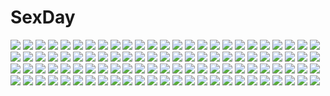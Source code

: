# SexDay
![](https://konachan.com/jpeg/43ff8db58ea2d2bc4dc758dd1f0d9f3e/Konachan.com%20-%20250134%20bikini%20blush%20breasts%20cuon_%28kuon%29%20fate_grand_order%20fate_%28series%29%20foxgirl%20hat%20long_hair%20pink_hair%20see_through%20swimsuit%20tail%20wink%20yellow_eyes.jpg)
![](https://konachan.com/jpeg/e75ba1e1000ea17548bf7b63a6a491d2/Konachan.com%20-%20145968%20barokkusu%20hatsune_miku%20vocaloid.jpg)
![](https://konachan.com/image/ea98386d410e9f2df134b75d3fc04667/Konachan.com%20-%20146879%20animal_ears%20bicolored_eyes%20blush%20catgirl%20kurabayashi_matoni%20loli%20original%20panties%20school_uniform%20socks%20tail%20underwear.jpg)
![](https://konachan.com/image/4e04b71d03d2e9c245d651d1cec716bd/Konachan.com%20-%20163490%20aragaki_ayase%20bed%20black_hair%20blush%20kama_iruka%20ore_no_imouto_ga_konna_ni_kawaii_wake_ga_nai%20signed%20skirt.jpg)
![](https://konachan.com/jpeg/176826eca7c0f7cdab098f39df86683e/Konachan.com%20-%2099807%20breasts%20fumio%20game_cg%20garter_belt%20grisaia_no_kajitsu%20komine_sachi%20maid%20nipples%20panties%20pink_hair%20stockings%20topless%20underwear.jpg)
![](https://konachan.com/image/9ab8da9ffe536bccace6663d27b6b464/Konachan.com%20-%208587%20iwasaki_minami%20izumi_konata%20kobayakawa_yutaka%20lucky_star%20school_uniform%20takara_miyuki%20tamura_hiyori.jpg)
![](https://konachan.com/image/2686fa86e12592b9fd70454923d40438/Konachan.com%20-%2024161%20all_male%20male%20naruto%20uchiha_itachi.jpg)
![](https://konachan.com/jpeg/4b367ca0e78470d484065554b67a8261/Konachan.com%20-%2091018%20animal%20animal_ears%20any_%28artist%29%20food%20mouse%20mousegirl%20nazrin%20tail%20touhou.jpg)
![](https://konachan.com/image/2fde01a37b76683ab29bf90761f25f2f/Konachan.com%20-%20256952%20all_male%20aqua_eyes%20armor%20cape%20elsword%20elsword_%28character%29%20gloves%20magic%20male%20planet%20red_hair%20scorpion5050%20short_hair%20sword%20water%20waterfall%20weapon.jpg)
![](https://konachan.com/image/2587ef6e00775adc0eeb7ecc015541c9/Konachan.com%20-%2011272%20asakura_kazumi%20ayase_yue%20kagurazaka_asuna%20konoe_konoka%20ku_fei%20mahou_sensei_negima%20miyazaki_nodoka%20negi_springfield%20sakurazaki_setsuna.jpg)
![](https://konachan.com/image/1936a04a51f03d57a0d4cd07033cb3bd/Konachan.com%20-%20164157%20blonde_hair%20brown_eyes%20jpeg_artifacts%20naruse_yuu%20school_uniform%20thighhighs%20watashi_ga_motenai_no_wa_dou_kangaetemo_omaera_ga_warui%21.jpg)
![](https://konachan.com/jpeg/4cc8fb1b4b529ccc95def5ad05640dc7/Konachan.com%20-%20173917%20animal%20blonde_hair%20flowers%20frog%20hat%20moriya_suwako%20navel%20petals%20ribbons%20short_hair%20tamasan%20touhou.jpg)
![](https://konachan.com/jpeg/5210ea55dd5fd67d26bdc29daef11433/Konachan.com%20-%2048736%20higurashi_no_naku_koro_ni%20silhouette.jpg)
![](https://konachan.com/image/ecebd13a782bfc348a955e34f22b2729/Konachan.com%20-%20126969%20blue_hair%20bokuden%20clouds%20grass%20kneehighs%20landscape%20long_hair%20original%20scenic%20school_uniform%20skirt%20sky%20summer%20torii%20tree%20twintails%20umbrella.jpg)
![](https://konachan.com/image/48b0670885952a9404f37f8d5c3d8de1/Konachan.com%20-%2016363%20animal%20bed%20brown_eyes%20brown_hair%20cat%20fruits_basket%20honda_tohru.jpg)
![](https://konachan.com/image/06c535bfb592c39fa4ce311f0f89042f/Konachan.com%20-%20123456%20breasts%20cleavage%20flowers%20japanese_clothes%20kimono%20long_hair%20purple_eyes%20tagme%20watarui.jpg)
![](https://konachan.com/image/fc21c066612a008c0cd8cbc29e418f70/Konachan.com%20-%2026752%20all_male%20katekyou_hitman_reborn%20male%20yamamoto_takeshi.jpg)
![](https://konachan.com/image/a5e8f1716cc891009d69c8ac31176899/Konachan.com%20-%20104009%20kagiyama_hina%20nude%20pussy_juice%20touhou.jpg)
![](https://konachan.com/image/11d088b6c937688c7c42e512ce0f7bc7/Konachan.com%20-%20153993%20blue_hair%20elbow_gloves%20food%20fruit%20gloves%20hatsune_miku%20kyaro_%28kyaro54%29%20long_hair%20navel%20orange_eyes%20orange_%28fruit%29%20twintails%20vocaloid%20wink%20zoom_layer.jpg)
![](https://konachan.com/image/16a0247ee0696144deeeaf0b65cf4867/Konachan.com%20-%20137699%20bath%20blush%20censored%20game_cg%20izumi_mahiru%20nude%20penis%20purple_hair%20pussy%20sayado_saya%20sex%20short_hair%20soranica_ele%20water%20wet.jpg)
![](https://konachan.com/jpeg/b3379947647181067771810ca11935a6/Konachan.com%20-%20164293%20aqua_eyes%20aqua_hair%20ass%20blush%20cum%20hatsune_miku%20nude%20penis%20pussy%20sex%20tsunbeji%20uncensored%20vocaloid.jpg)
![](https://konachan.com/image/2dcfb2ad0817f85cc93a2b800eab5eac/Konachan.com%20-%20102167%20akemi_homura%20breasts%20clouds%20jpeg_artifacts%20kaname_madoka%20kyuubee%20mermaid%20miki_sayaka%20nude%20sakura_kyouko%20sanmi_tenten%20sky%20tomoe_mami.jpg)
![](https://konachan.com/image/7dca72eb83e5f6f915e31cfb30f249a0/Konachan.com%20-%20109255%20black_hair%20blue_eyes%20long_hair%20necklace%20pokemon%20reshiram%20starshadowmagician%20sunglasses%20white_hair%20yellow_eyes%20zekrom.jpg)
![](https://konachan.com/jpeg/cabb53365da8044edfe9059b553cf5b6/Konachan.com%20-%2012834%20bekkankou%20fortune_arterial%20tougi_shiro.jpg)
![](https://konachan.com/jpeg/35f3ea5856fa73240fb25ed0fa0ad353/Konachan.com%20-%20285048%20ass%20bikini%20blonde_hair%20breasts%20fate_%28series%29%20garter%20headphones%20saber%20saber_alter%20scan%20short_hair%20sideboob%20spread_legs%20swimsuit%20white_hair%20yellow_eyes.jpg)
![](https://konachan.com/image/bb53f142a0f081897bb731bbc10821a1/Konachan.com%20-%20174997%20animal_ears%20bandage%20blood%20brown_hair%20bunny_ears%20glasses%20headband%20kuriyama_mirai%20maid%20pantyhose%20short_hair%20sword%20watermark%20weapon%20yellow_eyes.jpg)
![](https://konachan.com/image/74db58fe5ba8758a3cf2a144f12628fc/Konachan.com%20-%2024842%20black_hair%20blonde_hair%20blue_hair%20brown_eyes%20food%20franky%20hat%20nami%20necklace%20nico_robin%20one_piece%20orange_hair%20roronoa_zoro%20sanji%20sunglasses%20usopp.jpg)
![](https://konachan.com/image/6067292e6e4745ea54442fc5fe7e89bb/Konachan.com%20-%2069106%20black_hair%20brown_hair%20durarara%21%21%20glasses%20hat%20kadota_kyohei%20karisawa_erika%20kida_masaomi%20orihara_izaya%20red_eyes%20sonohara_anri%20tanaka_tom%20togusa_saburou.jpg)
![](https://konachan.com/image/10eca630951757e6c3b6c4a4a7cb3f73/Konachan.com%20-%2052447%20air_gear%20blonde_hair%20sumeragi_kururu.jpg)
![](https://konachan.com/image/90adaa19ba1e5de1b610335ca73c5f96/Konachan.com%20-%2094112%20blonde_hair%20blush%20boots%20breasts%20gun%20hat%20kanijiru%20long_hair%20thighhighs%20tomoe_mami%20twintails%20weapon%20yellow_eyes%20zettai_ryouiki%20zoom_layer.jpg)
![](https://konachan.com/image/16153923ab597b1434b1ef4da323adbf/Konachan.com%20-%20163787%20animal_ears%20aqua_eyes%20aqua_hair%20hatsune_miku%20kanzaki_hiro%20shoujo_ai%20tail%20twintails%20vocaloid.jpg)
![](https://konachan.com/jpeg/52968c259263eeef0819b3f9eba95109/Konachan.com%20-%2060145%20aqua_hair%20black%20gun%20hatsune_miku%20long_hair%20porurin%20vocaloid%20weapon.jpg)
![](https://konachan.com/image/12f2c0f2ef85fa51817867804cc6bb97/Konachan.com%20-%2058772%20ghost_in_the_shell%20ghost_in_the_shell%3A_stand_alone_complex%20kusanagi_motoko%20night.jpg)
![](https://konachan.com/image/f449e17dac23e38ba823d7daed8caa92/Konachan.com%20-%20146710%20bicolored_eyes%20breasts%20long_hair%20nipples%20orange_hair%20pussy%20ribbons%20school_uniform%20tagme%20torn_clothes.jpg)
![](https://konachan.com/image/197b5d7f3075597eb1d8e50d83f80870/Konachan.com%20-%2020257%20blonde_hair%20green_eyes%20heart%20leaves%20long_hair%20scarf%20school_uniform%20taka_tony%20valentine%20watermark.jpg)
![](https://konachan.com/jpeg/1af76966d102a654bff066c74031c1de/Konachan.com%20-%20243934%20all_male%20bakugou_katsuki%20boku_no_hero_academia%20male%20tagme_%28artist%29.jpg)
![](https://konachan.com/image/0f9a997fc544bd4659f61c9fed391bb0/Konachan.com%20-%20251654%20aqua_eyes%20bed%20brown_hair%20kneehighs%20konoescaper%20long_hair%20original%20shorts%20wink.jpg)
![](https://konachan.com/jpeg/150433aedc425deef7788ab41b414d4f/Konachan.com%20-%20125064%20asai_sae%20bed%20bomi%20breasts%20brown_hair%20censored%20cum%20elbow_gloves%20game_cg%20gloves%20molamola_software%20nipples%20pussy%20wedding_attire.jpg)
![](https://konachan.com/image/bfd0e0fd1f239558c2b7fe93ebebb410/Konachan.com%20-%2021883%20azumanga_daioh%20dualscreen%20kagura%20kasuga_ayumu%20mihama_chiyo%20mizuhara_koyomi%20sakaki%20takino_tomo.jpg)
![](https://konachan.com/image/ddca70bde8dd8b685ef443268677aa9d/Konachan.com%20-%20227820%20aliasing%20all_male%20animal%20aqua_eyes%20brown_hair%20cape%20cat%20foo_midori%20hoodie%20magic%20male%20original%20short_hair%20watermark.jpg)
![](https://konachan.com/jpeg/28c3dc465be952c62ac0e1010b77855a/Konachan.com%20-%20234564%20anmi%20blonde_hair%20blue_eyes%20bra%20brown_eyes%20brown_hair%20hat%20long_hair%20navel%20original%20panties%20scan%20see_through%20skirt%20underwear.jpg)
![](https://konachan.com/jpeg/63e6782efc279e03ea5326b20949b7b4/Konachan.com%20-%20133916%20aisha_%28elsword%29%20dexp%20dress%20elsword%20purple_hair%20space%20twintails.jpg)
![](https://konachan.com/image/781ed457b6841d4d91c6a3870ab9653a/Konachan.com%20-%2044440%20card_captor_sakura%20daidouji_tomoyo%20kinomoto_sakura%20li_syaoran%20mihara_chiharu%20moonknives%20sasaki_rika%20school_swimsuit%20swimsuit%20yanagisawa_naoko.jpg)
![](https://konachan.com/image/f7300e5d02b8c6cc752d61f4fe911025/Konachan.com%20-%20265141%20aqua_eyes%20barefoot%20bed%20blush%20bra%20breasts%20cleavage%20huyumitsu%20long_hair%20original%20panties%20purple_hair%20underwear.jpg)
![](https://konachan.com/jpeg/b5522188fca449853d4801ff020ae75e/Konachan.com%20-%20149063%20bodysuit%20eyepatch%20kame%5E%5E%20long_hair%20neon_genesis_evangelion%20red_hair%20skintight%20soryu_asuka_langley.jpg)
![](https://konachan.com/jpeg/d351e9f9de4d499da012bc577ec97aa3/Konachan.com%20-%2070080%20garden_%28galge%29%20himemiya_ruri%20hoshino_erika%20usotsukiya.jpg)
![](https://konachan.com/jpeg/570b819fb7c109eb46c498d642cf2436/Konachan.com%20-%2076707%20hatsune_miku%20twintails%20vocaloid.jpg)
![](https://konachan.com/image/12e7fe24443c59680d4e465e643cec6f/Konachan.com%20-%20143769%20book%20bow%20chibi%20doll%20dress%20fang%20fire%20group%20hat%20heart%20horns%20knife%20mage%20magic%20maid%20miko%20night%20ofuda%20rose%20skirt%20sky%20spear%20stars%20sword%20tail%20wings%20witch.jpg)
![](https://konachan.com/jpeg/a642fbf14970d8ad98b3e3fcedd4ee11/Konachan.com%20-%20226902%20alice_cartelet%20kiniro_mosaic%20yuuki_tatsuya.jpg)
![](https://konachan.com/jpeg/8637d511d6eae46c8f210b578133ee9f/Konachan.com%20-%20112132%20amane_suzuha%20game_cg%20huke%20steins%3Bgate.jpg)
![](https://konachan.com/image/f734a0d7924c58e3759aa459f0fcf22e/Konachan.com%20-%20204828%20anus%20barefoot%20blue_eyes%20blue_hair%20bra%20breasts%20computer%20cum%20foxgirl%20gloves%20nipples%20nopan%20nude%20penis%20pussy%20red_hair%20ricegnat%20tail%20twintails%20underwear.jpg)
![](https://konachan.com/image/a4878f0e9b1b214c80141cccfc89088a/Konachan.com%20-%20113098%20blue_eyes%20blue_hair%20hat%20kawashiro_nitori%20kumomiya%20touhou%20water.jpg)
![](https://konachan.com/image/777636bb3592e7aad53a57d6dd807102/Konachan.com%20-%2075554%20blue%20guitar%20headphones%20instrument%20jpeg_artifacts%20nitroplus%20polychromatic%20sonico%20super_sonico.jpg)
![](https://konachan.com/image/18f35fd7d6340656e0451b8faf230016/Konachan.com%20-%2095109%20gun%20horns%20kneesocks_%28character%29%20panty_%26_stocking_with_garterbelt%20pointed_ears%20scanty%20weapon.jpg)
![](https://konachan.com/jpeg/e13915ffb59c797de8c3073be6f258b9/Konachan.com%20-%20114376%20animal_ears%20blush%20bondage%20catgirl%20game_cg%20loli%20nipples%20panties%20rance_quest%20rope%20short_hair%20tail%20underwear%20zoom_layer.jpg)
![](https://konachan.com/image/bbd3f15dd047769670552b29b25a4c6f/Konachan.com%20-%2019345%20luminous_arc%20mavi.jpg)
![](https://konachan.com/jpeg/cab1a48f63929bd3a61b38579c6ae03f/Konachan.com%20-%20185033%20original%20riburanomind.jpg)
![](https://konachan.com/jpeg/c568dee8703089423904553021c29d89/Konachan.com%20-%20244253%20black_hair%20blush%20headband%20jam_%28jam0601%29%20kasumigaoka_utaha%20long_hair%20pantyhose%20pink_eyes%20saenai_heroine_no_sodatekata%20school_uniform%20skirt%20waifu2x.jpg)
![](https://konachan.com/image/89a508c26555d03ea446b11353021bfc/Konachan.com%20-%20300074%20animal_ears%20black_hair%20blue_eyes%20bow%20gray_hair%20long_hair%20night%20original%20red_eyes%20sky%20stars%20ten-chan_%28eternal_s%29%20watermark.jpg)
![](https://konachan.com/jpeg/b920cedf37b81a9b5fdc5a9889e53a9a/Konachan.com%20-%2026110%20azumanga_daioh%20black%20kagura%20school_uniform%20vector.jpg)
![](https://konachan.com/jpeg/1aa84db87305a5bfcef066e91e177925/Konachan.com%20-%20300289%20aliasing%20blonde_hair%20blush%20butterfly%20clouds%20green_eyes%20long_hair%20skirt%20sky%20summer_pockets%20tagme_%28artist%29%20tsumugi_wenders%20twintails%20water.jpg)
![](https://konachan.com/image/233b11f9876e2c5b25ac266152d423b7/Konachan.com%20-%20306493%20animal_ears%20bell%20blush%20choker%20food%20forest%20fruit%20hololive%20knife%20long_hair%20navel%20ookami_mio%20shrine%20skirt%20tail%20torii%20tree%20trrcmb%20wolfgirl%20yellow_eyes.jpg)
![](https://konachan.com/image/e725fb476a436cd93acfe5927f339cc9/Konachan.com%20-%20127527%202girls%20animal_ears%20blonde_hair%20foxgirl%20hat%20ikuta_takanon%20tail%20touhou%20yakumo_ran%20yakumo_yukari%20yellow_eyes.jpg)
![](https://konachan.com/image/3f2547fd838c737ee610ece47f111409/Konachan.com%20-%2092044%20takagi_%28tansuke%29%20tansuke.jpg)
![](https://konachan.com/image/51910d000dabaec49e24057d259431a1/Konachan.com%20-%2017097%20aika_s_granzchesta%20akira_e_ferrari%20alice_carroll%20alicia_florence%20aria%20aria_pokoteng%20athena_glory%20hime_m_granzchesta%20maa%20mizunashi_akari.jpg)
![](https://konachan.com/jpeg/952dfa5efcb4cba3976ed40e1cac4a7d/Konachan.com%20-%2083785%20demon%20ganesagi%20horns%20original%20tail.jpg)
![](https://konachan.com/image/bc40cb32ce5f488d8e4e98dfd76bc8c9/Konachan.com%20-%2095549%20black_hair%20blush%20breasts%20green_eyes%20mitsuki_mantarou%20nipples%20open_shirt%20otome_renshin_prister%20tie.jpg)
![](https://konachan.com/image/4eca2ee9354df7a3f62ef52eb0388f64/Konachan.com%20-%2073581%20blue_eyes%20braids%20cirno%20dress%20fairy%20group%20hat%20long_hair%20maid%20miko%20red_eyes%20red_hair%20ribbons%20sky%20tidsean%20tie%20touhou%20umbrella%20vampire%20wings%20witch.jpg)
![](https://konachan.com/image/e622e25d80cebbb89525d1dcde2a3547/Konachan.com%20-%20160406%20black_hair%20blue_eyes%20building%20elbow_gloves%20gloves%20katana%20kikivi%20night%20original%20pantyhose%20school_uniform%20short_hair%20skirt%20sword%20weapon.jpg)
![](https://konachan.com/image/49d79d90079f4dd081a8be2b069387bd/Konachan.com%20-%20189406%20animal_ears%20aqua_eyes%20aqua_hair%20catgirl%20hatsune_miku%20long_hair%20osamu_%28jagabata%29%20tail%20thighhighs%20tie%20twintails%20vocaloid.jpg)
![](https://konachan.com/jpeg/3ae9841f39153ebd0ec754754b6994b4/Konachan.com%20-%20100810%20megurine_luka%20vocaloid.jpg)
![](https://konachan.com/jpeg/da4e9a497c970c3de4134c5ea72bbb1b/Konachan.com%20-%20265870%20hatsune_miku%20long_hair%20natsumoka%20twintails%20vocaloid.jpg)
![](https://konachan.com/jpeg/d91cad9d65e0b6abf7bb1596891248a6/Konachan.com%20-%206458%20animal%20brown_eyes%20cat%20okano_hinata%20umbrella%20wind%3A_a_breath_of_heart.jpg)
![](https://konachan.com/image/5f2fa22a560e4fc9e16c4190896e2f92/Konachan.com%20-%2014690%20animal_ears%20ayanami_rei%20catgirl%20neon_genesis_evangelion.jpg)
![](https://konachan.com/jpeg/17c6797dbe2f103c9ba682d491f01f2b/Konachan.com%20-%2074734%20angel_beats%21%20close%20tachibana_kanade%20vector%20white%20yellow_eyes.jpg)
![](https://konachan.com/jpeg/0ce391708c687647f444da624dc8bcc8/Konachan.com%20-%20243237%20blonde_hair%20blush%20bow%20brown_eyes%20dress%20eromanga-sensei%20long_hair%20pointed_ears%20taka-chan%20third-party_edit%20white%20wink%20yamada_elf.jpg)
![](https://konachan.com/jpeg/28fef4cba8764e96845714188b8920ac/Konachan.com%20-%20235496%20bra%20breasts%20cameltoe%20cleavage%20game_cg%20love_love_sisters%20nae-nae%20pajamas_ex%20sarusuberi_misatoko%20underwear.jpg)
![](https://konachan.com/image/dc653b1e789521697be1307613c7ac8a/Konachan.com%20-%20212644%20hikari_%28pokemon%29%20knighthead%20piplup%20pokemon.jpg)
![](https://konachan.com/image/ce4de29c6478a4d49eb774d2ffb726e0/Konachan.com%20-%20131643%20hatsune_miku%20sakuragi_ren%20sakura_miku%20vocaloid.jpg)
![](https://konachan.com/jpeg/236be0fbe08408593f4195405d4cf1b1/Konachan.com%20-%20233566%20ass%20azurite_%28company%29%20blush%20breasts%20brown_hair%20game_cg%20hamashima_shigeo%20kazama_natsuki%20nipples%20ponytail%20shinsou_noise%20short_hair%20swimsuit%20wet.jpg)
![](https://konachan.com/image/cdbedb36314dc4174fab0ef6b26979a4/Konachan.com%20-%20238546%20barefoot%20puzzle_%26_dragons%20skuld_%28p%26d%29%20tennohi.jpg)
![](https://konachan.com/image/4a7b09b61ec03d974c0e01a700b3ba6a/Konachan.com%20-%2071302%20hatsune_miku%20twintails%20vocaloid.jpg)
![](https://konachan.com/jpeg/8944082e445d906672d9d7f95b04ed95/Konachan.com%20-%20264634%20aqua_eyes%20blonde_hair%20blush%20breasts%20long_hair%20makuri%20navel%20nipples%20no_bra%20nopan%20original%20pointed_ears%20ponytail%20pussy_juice%20sex%20wink.jpg)
![](https://konachan.com/jpeg/9cdb4bdb59144d70f8a7e8cb5449a62a/Konachan.com%20-%20176203%20blue_eyes%20blue_hair%20naganohara_mio%20nichijou%20school_uniform%20skirt%20twintails%20watermark%20white.jpg)
![](https://konachan.com/image/be6da41b1427db513730b3e91296acaf/Konachan.com%20-%20141002%20ass%20blonde_hair%20blue%20blue_eyes%20food%20game_console%20headphones%20ice_cream%20juke%20long_hair%20nopan%20original%20popsicle%20skirt%20thighhighs%20white.jpg)
![](https://konachan.com/jpeg/861de67e2ab8f3a3aee20601b7ba6f37/Konachan.com%20-%20307373%20animal%20azur_lane%20ball%20beach%20bikini%20bird%20blush%20book%20food%20phone%20ponytail%20red_eyes%20red_hair%20swimsuit%20twintails%20umbrella%20water%20watermark%20white_hair.jpg)
![](https://konachan.com/image/823ded13dc4542023b1a872b75c5aabd/Konachan.com%20-%20211947%20bed%20bikini%20blush%20breasts%20catgirl%20christmas%20dress%20long_hair%20nipples%20ojitcha%20orange_eyes%20original%20skirt_lift%20swimsuit%20tail%20thighhighs%20twintails%20wink.jpg)
![](https://konachan.com/image/872025e391a9ca9120c5675c18cbbfac/Konachan.com%20-%20147498%20blonde_hair%20blue_eyes%20garter_belt%20halloween%20horns%20houtengeki%20original%20panties%20stockings%20tail%20underwear.jpg)
![](https://konachan.com/jpeg/97b1a51fea9a81fa42d1278a65786764/Konachan.com%20-%20218351%20bondage%20boots%20breasts%20censored%20con_su%20fellatio%20game_cg%20navel%20nipples%20nitroplus%20pussy_juice%20red_eyes%20rope%20short_hair%20thighhighs%20tokyo_necro%20white_hair.jpg)
![](https://konachan.com/jpeg/5ba170a72e8b774cbd43ccd18fd380ec/Konachan.com%20-%2020138%20ana_coppola%20headphones%20ichigo_mashimaro%20sakuragi_matsuri%20vector.jpg)
![](https://konachan.com/jpeg/0f6828b9b15b3bbc03ea878079f3ba70/Konachan.com%20-%20127707%20bra%20drink%20game_cg%20glasses%20mahou_bishoujo_magical_moerin_s%20panties%20sake%20underwear.jpg)
![](https://konachan.com/image/bd951292f4c350431cbd2b1f56386839/Konachan.com%20-%2082245%20blonde_hair%20cape%20nukonuko%20red_eyes%20rumia%20tie%20touhou.jpg)
![](https://konachan.com/jpeg/f419300246859b4accd3d3de29b97674/Konachan.com%20-%20160642%20cameltoe%20game_cg%20iizuki_tasuku%20lovely_x_cation%20lovely_x_cation_2%20narukawa_hime%20panties%20sunset%20thighhighs%20underwear.jpg)
![](https://konachan.com/image/c0d94eac0db4e53edf55896968332ff4/Konachan.com%20-%206203%20final_fantasy%20final_fantasy_vii%20yuffie_kisaragi.jpg)
![](https://konachan.com/image/6eeb23cd70325bdd5a710895b98b19ca/Konachan.com%20-%20261871%20armor%20blush%20bones%20breasts%20chain%20cleavage%20elbow_gloves%20gloves%20headdress%20long_hair%20petals%20spear%20sword%20thighhighs%20weapon%20white_hair%20yellow_eyes.jpg)
![](https://konachan.com/image/c9cbc3fdf88f5549380e85e07a9ccc1a/Konachan.com%20-%2087388%20black_hair%20book%20breasts%20gisyo%20hat%20nipples%20open_shirt%20red_eyes%20shameimaru_aya%20short_hair%20touhou.jpg)
![](https://konachan.com/jpeg/e8a89e43f67c48222a526d932661ba89/Konachan.com%20-%20286845%20animal%20barefoot%20bell%20blue_eyes%20blue_hair%20blush%20cat%20collar%20gundam00uc%20long_hair%20no_bra%20nopan%20open_shirt%20original%20waifu2x.jpg)
![](https://konachan.com/image/362de4702ecb5061c560f86a8cae27e2/Konachan.com%20-%20140604%20bitter_smile.%20breasts%20brown_hair%20giga%20nipples%20no_bra%20nopan%20open_shirt%20pussy%20tagme_%28artist%29%20teddy_bear%20todoroki_mii%20uncensored.jpg)
![](https://konachan.com/image/fe15d26831bfe013aa423dba18a92ebc/Konachan.com%20-%20172752%20green_eyes%20green_hair%20hat%20kneehighs%20komeiji_koishi%20saden_%28magumo%29%20short_hair%20touhou.jpg)
![](https://konachan.com/image/879ed06de02d71141a846ac173643fff/Konachan.com%20-%20287847%20anza_tomo%20bed%20blonde_hair%20blue_eyes%20breasts%20fate_grand_order%20fate_%28series%29%20glasses%20jeanne_d%27arc_%28fate%29%20long_hair%20ponytail%20sideboob%20skintight%20swimsuit.jpg)
